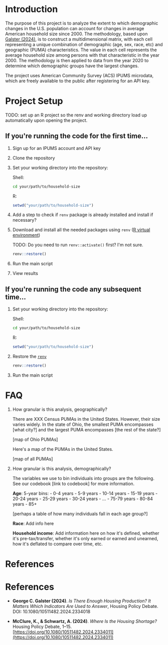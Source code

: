 # Introduction

The purpose of this project is to analyze the extent to which demographic changes in the U.S. population can account for changes in average American household size since 2000. The methodology, based upon [Galster (2024)](#galster2024), is to construct a multidimensional matrix, with each cell representing a unique combination of demographic (age, sex, race, etc) and geographic (PUMA) characteristics. The value in each cell represents the average household size among persons with that characteristic in the year 2000. The methodology is then applied to data from the year 2020 to determine which demographic groups have the largest changes.

The project uses American Community Survey (ACS) IPUMS microdata, which are freely available to the public after registering for an API key.

# Project Setup

TODO: set up an R project so the renv and working directory load up automatically upon opening the project.

## If you're running the code for the first time...

1. Sign up for an IPUMS account and API key

2. Clone the repository

3. Set your working directory into the repository:

    Shell:
    
    ```sh
    cd your/path/to/household-size
    ```
    
    R:
    
    ```r
    setwd("your/path/to/household-size")
    ```

4. Add a step to check if `renv` package is already installed and install if necessary?

5. Download and install all the needed packages using `renv` ([R virtual environment](https://rstudio.github.io/renv/articles/renv.html))

    TODO: Do you need to run `renv::activate()` first? I'm not sure.

    ```r
    renv::restore()
    ```

5. Run the main script

6. View results

## If you're running the code any subsequent time...

1. Set your working directory into the repository:

    Shell:
    
    ```sh
    cd your/path/to/household-size
    ```
    
    R:
    
    ```r
    setwd("your/path/to/household-size")
    ```

2. Restore the [`renv`](https://rstudio.github.io/renv/articles/renv.html)

    ```r
    renv::restore()
    ```

3. Run the main script

# FAQ

1. How granular is this analysis, geographically?

    There are XXX Census PUMAs in the United States. However, their size varies widely. In the state of Ohio, the smallest PUMA encompasses [what city?] and the largest PUMA encompasses [the rest of the state?]

    [map of Ohio PUMAs]

    Here's a map of the PUMAs in the United States.

    [map of all PUMAs]

2. How granular is this analysis, demographically?

    The variables we use to bin individuals into groups are the following. See our codebook [link to codebook] for more information.

    **Age**: 5-year bins:
        - 0-4 years
        - 5-9 years
        - 10-14 years
        - 15-19 years
        - 20-24 years
        - 25-29 years
        - 30-24 years
        - ...
        - 75-79 years
        - 80-84 years
        - 85+

    [perhaps a table of how many individuals fall in each age group?]

    **Race**: Add info here

    **Household income**: Add information here on how it's defined, whether it's pre-tax/transfer, whether it's only earned or earned and unearned, how it's deflated to compare over time, etc.


# References

# References

- <a name="galster2024" id="galster2024"></a>**George C. Galster (2024)**. *Is There Enough Housing Production? It Matters Which Indicators Are Used to Answer*, Housing Policy Debate. DOI: 10.1080/10511482.2024.2334018

- <a name="mcclure2024" id="mcclure2024"></a>**McClure, K., & Schwartz, A. (2024)**. *Where Is the Housing Shortage?* Housing Policy Debate, 1–15. [https://doi.org/10.1080/10511482.2024.2334011](https://doi.org/10.1080/10511482.2024.2334011)
